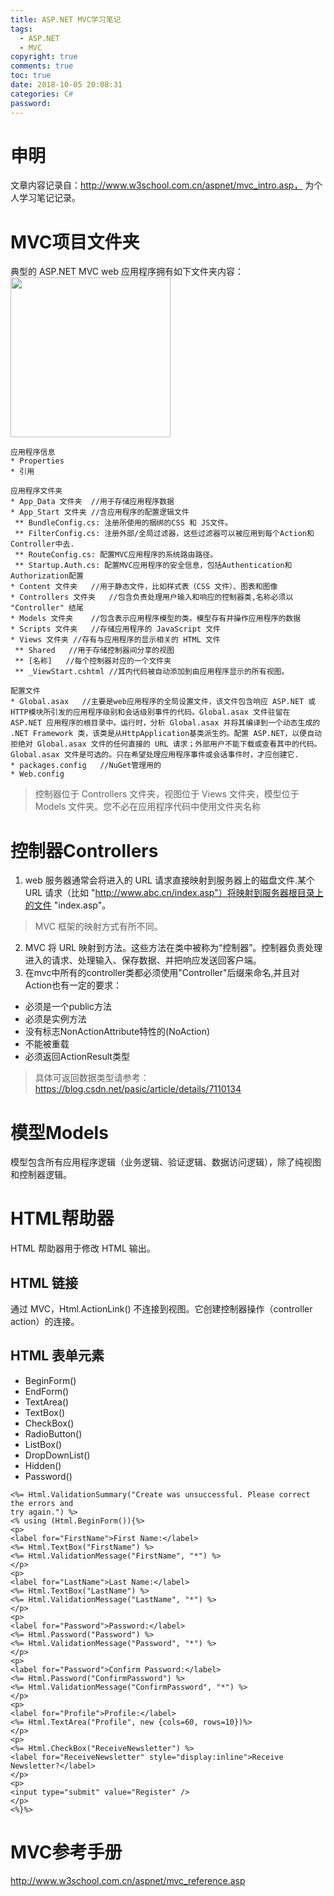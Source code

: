 ```yaml
---
title: ASP.NET MVC学习笔记
tags:
  - ASP.NET
  - MVC
copyright: true
comments: true
toc: true
date: 2018-10-05 20:08:31
categories: C#
password:
---
```

# 申明
文章内容记录自：http://www.w3school.com.cn/aspnet/mvc_intro.asp， 为个人学习笔记记录。

# MVC项目文件夹 
典型的 ASP.NET MVC web 应用程序拥有如下文件夹内容：
<img src="/pub-images/ASPMVC.png" width=256 height=256 />
~~~
应用程序信息
* Properties
* 引用

应用程序文件夹
* App_Data 文件夹  //用于存储应用程序数据
* App_Start 文件夹 //含应用程序的配置逻辑文件
 ** BundleConfig.cs: 注册所使用的捆绑的CSS 和 JS文件。
 ** FilterConfig.cs: 注册外部/全局过滤器，这些过滤器可以被应用到每个Action和Controller中去.
 ** RouteConfig.cs: 配置MVC应用程序的系统路由路径。
 ** Startup.Auth.cs: 配置MVC应用程序的安全信息，包括Authentication和Authorization配置  
* Content 文件夹   //用于静态文件，比如样式表（CSS 文件）、图表和图像
* Controllers 文件夹   //包含负责处理用户输入和响应的控制器类,名称必须以 "Controller" 结尾
* Models 文件夹    //包含表示应用程序模型的类。模型存有并操作应用程序的数据
* Scripts 文件夹   //存储应用程序的 JavaScript 文件
* Views 文件夹 //存有与应用程序的显示相关的 HTML 文件 
 ** Shared   //用于存储控制器间分享的视图
 ** [名称]   //每个控制器对应的一个文件夹
 ** _ViewStart.cshtml //其内代码被自动添加到由应用程序显示的所有视图。

配置文件
* Global.asax   //主要是web应用程序的全局设置文件，该文件包含响应 ASP.NET 或HTTP模块所引发的应用程序级别和会话级别事件的代码。Global.asax 文件驻留在 ASP.NET 应用程序的根目录中。运行时，分析 Global.asax 并将其编译到一个动态生成的 .NET Framework 类，该类是从HttpApplication基类派生的。配置 ASP.NET，以便自动拒绝对 Global.asax 文件的任何直接的 URL 请求；外部用户不能下载或查看其中的代码。Global.asax 文件是可选的。只在希望处理应用程序事件或会话事件时，才应创建它.
* packages.config   //NuGet管理用的
* Web.config
~~~
> 控制器位于 Controllers 文件夹，视图位于 Views 文件夹，模型位于 Models 文件夹。您不必在应用程序代码中使用文件夹名称

# 控制器Controllers
1. web 服务器通常会将进入的 URL 请求直接映射到服务器上的磁盘文件.某个 URL 请求（比如 "http://www.abc.cn/index.asp"）将映射到服务器根目录上的文件 "index.asp"。
> MVC 框架的映射方式有所不同。
2. MVC 将 URL 映射到方法。这些方法在类中被称为“控制器”。控制器负责处理进入的请求、处理输入、保存数据、并把响应发送回客户端。
3. 在mvc中所有的controller类都必须使用"Controller"后缀来命名,并且对Action也有一定的要求：
* 必须是一个public方法
* 必须是实例方法
* 没有标志NonActionAttribute特性的(NoAction)
* 不能被重载
* 必须返回ActionResult类型
> 具体可返回数据类型请参考：https://blog.csdn.net/pasic/article/details/7110134

# 模型Models
模型包含所有应用程序逻辑（业务逻辑、验证逻辑、数据访问逻辑），除了纯视图和控制器逻辑。

# HTML帮助器
HTML 帮助器用于修改 HTML 输出。
## HTML 链接
通过 MVC，Html.ActionLink() 不连接到视图。它创建控制器操作（controller action）的连接。

## HTML 表单元素
* BeginForm()
* EndForm()
* TextArea()
* TextBox()
* CheckBox()
* RadioButton()
* ListBox()
* DropDownList()
* Hidden()
* Password()

~~~
<%= Html.ValidationSummary("Create was unsuccessful. Please correct the errors and 
try again.") %>
<% using (Html.BeginForm()){%>
<p>
<label for="FirstName">First Name:</label>
<%= Html.TextBox("FirstName") %>
<%= Html.ValidationMessage("FirstName", "*") %>
</p>
<p>
<label for="LastName">Last Name:</label>
<%= Html.TextBox("LastName") %>
<%= Html.ValidationMessage("LastName", "*") %>
</p>
<p>
<label for="Password">Password:</label>
<%= Html.Password("Password") %>
<%= Html.ValidationMessage("Password", "*") %>
</p>
<p>
<label for="Password">Confirm Password:</label>
<%= Html.Password("ConfirmPassword") %>
<%= Html.ValidationMessage("ConfirmPassword", "*") %>
</p>
<p>
<label for="Profile">Profile:</label>
<%= Html.TextArea("Profile", new {cols=60, rows=10})%>
</p>
<p>
<%= Html.CheckBox("ReceiveNewsletter") %>
<label for="ReceiveNewsletter" style="display:inline">Receive Newsletter?</label>
</p>
<p>
<input type="submit" value="Register" />
</p>
<%}%>
~~~

# MVC参考手册
http://www.w3school.com.cn/aspnet/mvc_reference.asp